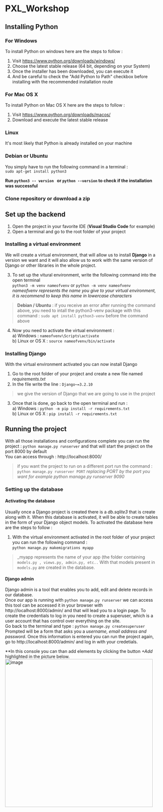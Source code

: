 # PXL_Workshop
## Installing Python
### For Windows
To install Python on windows here are the steps to follow : <br />
1) Visit https://www.python.org/downloads/windows/ 
2) Choose the latest stable release (64 bit, depending on your System)
3) Once the installer has been downloaded, you can execute it
4) And be careful to check the "Add Python to Path" checkbox before installing with the recommended installation route

### For Mac OS X
To install Python on Mac OS X here are the steps to follow : <br />
1) Visit https://www.python.org/downloads/macos/
2) Download and execute the latest stable release 

### Linux
It's most likely that Python is already installed on your machine

### Debian or Ubuntu
You simply have to run the following command in a terminal : <br />
``` sudo apt-get install python3 ```

**Run ```python3 -- version ``` or ```python --version``` to check if the installation was successful**

### Clone repository or download a zip

## Set up the backend
1) Open the project in your favorite IDE (**Visual Studio Code** for example)
2) Open a terminal and go to the root folder of your project <br />

### Installing a virtual environment
We will create a virtual environment, that will allow us to install **Django** in a version we want and it will also allow us to work with the same version of Django or other libraries in the whole project.

3) To set up the vitural environment, write the following command into the open terminal <br />
    ```python3 -m venv nameofvenv``` or ```python -m venv nameofvenv``` <br />
    _nameofvenv represents the name you give to your virtual environment, it is recommend to keep this name in lowercase characters_ <br />
  
> **Debian / Ubuntu** : if you receive an error after running the command above, you need to intall the python3-venv package with this command : 
> ```sudo apt install python3-venv``` before the command above
4) Now you need to activate the virtual environment :<br />
    a) Windows : ```nameofvenv\Scripts\activate``` <br />
    b) Linux or OS X : ```source nameofvenv/bin/activate```

### Installing Django
With the virtual environment activated you can now install Django
1) Go to the root folder of your project and create a new file named _requirements.txt_ 
2) In the file write the line : ```Django~=3.2.10``` 
> we give the version of Django that we are going to use in the project
3) Once that is done, go back to the open terminal and run : <br />
    a) Windows : ```python -m pip install -r requirements.txt``` <br />
    b) Linux or OS X : ```pip install -r requirements.txt```

## Running the project
With all those installations and configurations complete you can run the project : ```python manage.py runserver``` and that will start the project on the port 8000 by default <br />
You can access through : http://localhost:8000/ <br />
> if you want the project to run on a different port run the command : ```python manage.py runserver PORT``` _replacing PORT by the port you want for example python manage.py runserver 9090_

### Setting up the database
#### Activating the database
Usually once a Django project is created there is a _db.sqlite3_ that is create along with it. When this database is activated, it will be able to create tables in the form of your Django object models.
To activated the database here are the steps to follow :
1) With the virtual environment activated in the root folder of your project you can run the following command : <br />
 ```python manage.py makemigrations myapp```<br />
 > _myapp represents the name of your app (the folder containing ```models.py , views.py, admin.py, etc..```
With that models present in ```models.py``` are created in the database.

#### Django admin
Django admin is a tool that enables you to add, edit and delete records in our database. 
<br />
Once our app is running with ```python manage.py runserver``` we can access this tool can be accessed it in your browser with http://localhost:8000/admin/ and that will lead you to a login page.
To create the credentials to log in you need to create a superuser, which is a user account that has control over everything on the site.
<br />
Go back to the terminal and type : ```python manage.py createsuperuser``` <br />
Prompted will be a form that asks you a _username, email address and password_. 
Once this information is entered you can run the project again, go to http://localhost:8000/admin/ and log in with your credetials.

**In this console you can than add elements by clicking the button _+Add_ highlighted in the picture below.
<img width="482" alt="image" src="https://user-images.githubusercontent.com/22933040/216307249-274447f8-f04f-4083-b2a9-62d1b3dbe7e1.png">


